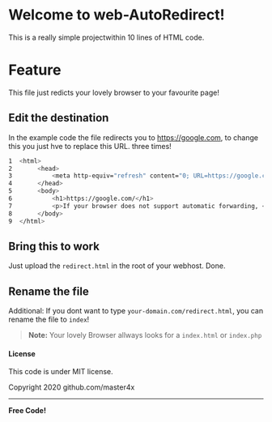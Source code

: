 # Welcome to web-AutoRedirect!

This is a really simple projectwithin 10 lines of HTML code.


# Feature

This file just redicts your lovely browser to your favourite page!

## Edit the destination

In the example code the file redirects you to https://google.com, to change this you just hve to replace this URL. three times! 
```sh
1  <html>
2  		<head>
3  			<meta http-equiv="refresh" content="0; URL=https://google.com/">
4  		</head>
5  		<body>
6  			<h1>https://google.com/</h1>
7  			<p>If your browser does not support automatic forwarding, <a href="https://google.com/">click here</a>!</p>
8  		</body>
9  </html>
```
## Bring this to work

Just upload the `redirect.html` in the root of your webhost. Done.


## Rename the file

Additional: If you dont want to type `your-domain.com/redirect.html`, you can rename the file to `index`!

> **Note:** Your lovely Browser allways looks for a `index.html` or `index.php`


#### License
This code is under MIT license.

Copyright 2020 github.com/master4x

----

**Free Code!**
